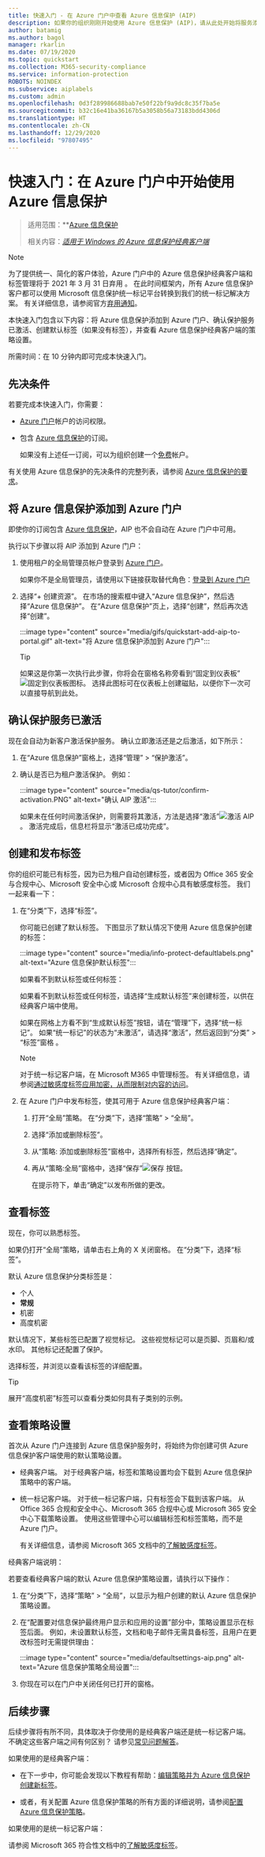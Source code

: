 ```yaml
---
title: 快速入门 - 在 Azure 门户中查看 Azure 信息保护 (AIP)
description: 如果你的组织刚刚开始使用 Azure 信息保护 (AIP)，请从此处开始将服务添加到 Azure 门户，确认已激活保护服务并发布标签和策略设置。
author: batamig
ms.author: bagol
manager: rkarlin
ms.date: 07/19/2020
ms.topic: quickstart
ms.collection: M365-security-compliance
ms.service: information-protection
ROBOTS: NOINDEX
ms.subservice: aiplabels
ms.custom: admin
ms.openlocfilehash: 0d3f289986688bab7e50f22bf9a9dc8c35f7ba5e
ms.sourcegitcommit: b32c16e41ba36167b5a3058b56a73183bdd4306d
ms.translationtype: HT
ms.contentlocale: zh-CN
ms.lasthandoff: 12/29/2020
ms.locfileid: "97807495"
---
```

# <a name="quickstart-get-started-with-azure-information-protection-in-the-azure-portal"></a>快速入门：在 Azure 门户中开始使用 Azure 信息保护

>适用范围：**[Azure 信息保护](https://azure.microsoft.com/pricing/details/information-protection)
>
> 相关内容：*[适用于 Windows 的 Azure 信息保护经典客户端](faqs.md#whats-the-difference-between-the-azure-information-protection-classic-and-unified-labeling-clients)*

>[!NOTE]
> 为了提供统一、简化的客户体验，Azure 门户中的 Azure 信息保护经典客户端和标签管理将于 2021 年 3 月 31 日弃用   。 在此时间框架内，所有 Azure 信息保护客户都可以使用 Microsoft 信息保护统一标记平台转换到我们的统一标记解决方案。 有关详细信息，请参阅官方[弃用通知](https://aka.ms/aipclassicsunset)。

本快速入门包含以下内容：将 Azure 信息保护添加到 Azure 门户、确认保护服务已激活、创建默认标签（如果没有标签），并查看 Azure 信息保护经典客户端的策略设置。

所需时间：在 10 分钟内即可完成本快速入门。

## <a name="prerequisites"></a>先决条件

若要完成本快速入门，你需要：

- [Azure 门户](https://portal.azure.com/)帐户的访问权限。

- 包含 [Azure 信息保护](https://azure.microsoft.com/pricing/details/information-protection/)的订阅。

    如果没有上述任一订阅，可以为组织创建一个[免费](https://admin.microsoft.com/Signup/Signup.aspx?OfferId=87dd2714-d452-48a0-a809-d2f58c4f68b7)帐户。

有关使用 Azure 信息保护的先决条件的完整列表，请参阅 [Azure 信息保护的要求](requirements.md)。

## <a name="add-azure-information-protection-to-the-azure-portal"></a>将 Azure 信息保护添加到 Azure 门户

即使你的订阅包含 [Azure 信息保护](https://azure.microsoft.com/pricing/details/information-protection/)，AIP 也不会自动在 Azure 门户中可用。

执行以下步骤以将 AIP 添加到 Azure 门户：

1. 使用租户的全局管理员帐户登录到 [Azure 门户](https://portal.azure.com)。

    如果你不是全局管理员，请使用以下链接获取替代角色：[登录到 Azure 门户](configure-policy.md#signing-in-to-the-azure-portal)

1. 选择“+ 创建资源”。 在市场的搜索框中键入“Azure 信息保护”，然后选择“Azure 信息保护”。 在“Azure 信息保护”页上，选择“创建”，然后再次选择“创建”。

    :::image type="content" source="media/gifs/quickstart-add-aip-to-portal.gif" alt-text="将 Azure 信息保护添加到 Azure 门户":::

    > [!TIP]
    > 如果这是你第一次执行此步骤，你将会在窗格名称旁看到“固定到仪表板”![固定到仪表板](media/qs-tutor/pin-to-dashboard.png "固定到仪表板图标")图标。 选择此图标可在仪表板上创建磁贴，以便你下一次可以直接导航到此处。

## <a name="confirm-that-the-protection-service-is-activated"></a>确认保护服务已激活

现在会自动为新客户激活保护服务。 确认立即激活还是之后激活，如下所示：

1. 在“Azure 信息保护”窗格上，选择“管理” > “保护激活”。

1. 确认是否已为租户激活保护。 例如：

    :::image type="content" source="media/qs-tutor/confirm-activation.PNG" alt-text="确认 AIP 激活":::

    如果未在任何时间激活保护，则需要将其激活，方法是选择“激活”![激活 AIP](media/qs-tutor/activate.png "激活 AIP")。 激活完成后，信息栏将显示“激活已成功完成”。

## <a name="create-and-publish-labels"></a>创建和发布标签

你的组织可能已有标签，因为已为租户自动创建标签，或者因为 Office 365 安全与合规中心、Microsoft 安全中心或 Microsoft 合规中心具有敏感度标签。 我们一起来看一下：

1. 在“分类”下，选择“标签”。

    你可能已创建了默认标签。 下图显示了默认情况下使用 Azure 信息保护创建的标签：

    :::image type="content" source="media/info-protect-defaultlabels.png" alt-text="Azure 信息保护默认标签":::

    如果看不到默认标签或任何标签：

    如果看不到默认标签或任何标签，请选择“生成默认标签”来创建标签，以供在经典客户端中使用。

    如果在网格上方看不到“生成默认标签”按钮，请在“管理”下，选择“统一标记”。 如果“统一标记”的状态为“未激活”，请选择“激活”，然后返回到“分类” > “标签”窗格   。

    > [!NOTE]
    > 对于统一标记客户端，在 Microsoft M365 中管理标签。 有关详细信息，请参阅[通过敏感度标签应用加密，从而限制对内容的访问](/microsoft-365/compliance/encryption-sensitivity-labels)。
    >

1. 在 Azure 门户中发布标签，使其可用于 Azure 信息保护经典客户端：

    1. 打开“全局”策略。 在“分类”下，选择“策略” > “全局”。

    1. 选择“添加或删除标签”。

    1. 从“策略: 添加或删除标签”窗格中，选择所有标签，然后选择“确定”。

    1. 再从“策略:全局”窗格中，选择“保存”![保存](media/qs-tutor/save-icon.png "保存") 按钮。

        在提示符下，单击“确定”以发布所做的更改。

## <a name="view-your-labels"></a>查看标签

现在，你可以熟悉标签。

如果仍打开“全局”策略，请单击右上角的 X 关闭窗格。 在“分类”下，选择“标签”。

默认 Azure 信息保护分类标签是：

- 个人
- **常规**
- 机密
- 高度机密

默认情况下，某些标签已配置了视觉标记。 这些视觉标记可以是页脚、页眉和/或水印。 其他标记还配置了保护。

选择标签，并浏览以查看该标签的详细配置。

> [!TIP]
> 展开“高度机密”标签可以查看分类如何具有子类别的示例。
>

## <a name="view-your-policy-settings"></a>查看策略设置

首次从 Azure 门户连接到 Azure 信息保护服务时，将始终为你创建可供 Azure 信息保护客户端使用的默认策略设置。

- 经典客户端。 对于经典客户端，标签和策略设置均会下载到 Azure 信息保护策略中的客户端。

- 统一标记客户端。 对于统一标记客户端，只有标签会下载到该客户端。 从 Office 365 合规和安全中心、Microsoft 365 合规中心或 Microsoft 365 安全中心下载策略设置。 使用这些管理中心可以编辑标签和标签策略，而不是 Azure 门户。

    有关详细信息，请参阅 Microsoft 365 文档中的[了解敏感度标签](/microsoft-365/compliance/sensitivity-labels)。

经典客户端说明：

若要查看经典客户端的默认 Azure 信息保护策略设置，请执行以下操作：

1. 在“分类”下，选择“策略” > “全局”，以显示为租户创建的默认 Azure 信息保护策略设置。

1. 在“配置要对信息保护最终用户显示和应用的设置”部分中，策略设置显示在标签后面。 例如，未设置默认标签，文档和电子邮件无需具备标签，且用户在更改标签时无需提供理由：

    :::image type="content" source="media/defaultsettings-aip.png" alt-text="Azure 信息保护策略全局设置":::

1. 你现在可以在门户中关闭任何已打开的窗格。

## <a name="next-steps"></a>后续步骤

后续步骤将有所不同，具体取决于你使用的是经典客户端还是统一标记客户端。 不确定这些客户端之间有何区别？ 请参见[常见问题解答](faqs.md#whats-the-difference-between-the-azure-information-protection-classic-and-unified-labeling-clients)。

如果使用的是经典客户端：

- 在下一步中，你可能会发现以下教程有帮助：[编辑策略并为 Azure 信息保护创建新标签](infoprotect-quick-start-tutorial.md)。

- 或者，有关配置 Azure 信息保护策略的所有方面的详细说明，请参阅[配置 Azure 信息保护策略](configure-policy.md)。

如果使用的是统一标记客户端：

请参阅 Microsoft 365 符合性文档中的[了解敏感度标签](/microsoft-365/compliance/sensitivity-labels)。